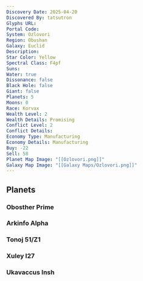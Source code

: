 ```yaml
---
Discovery Date: 2025-04-20
Discovered By: tatsutron
Glyphs URL:
Portal Code:
System: Ozlovori
Region: Obushan
Galaxy: Euclid
Description:
Star Color: Yellow
Spectral Class: F4pf
Suns:
Water: true
Dissonance: false
Black Hole: false
Giant: false
Planets: 5
Moons: 0
Race: Korvax
Wealth Level: 2
Wealth Details: Promising
Conflict Level: 2
Conflict Details:
Economy Type: Manufacturing
Economy Details: Manufacturing
Buy: -22
Sell: 58
Planet Map Image: "[[Ozlovori.png]]"
Galaxy Map Image: "[[Galaxy Maps/Ozlovori.png]]"
---
```

## Planets

### Obosther Prime
### Arkinfo Alpha
### Tonoj 51/Z1
### Xuley I27
### Ukavaccus Insh